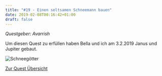 ```yaml
---
title: "#19 - Einen seltsamen Schneemann bauen"
date: 2019-02-08T00:16:42+01:00
draft: false
---
```


*Questgeber: Avarrish*

Um diesen Quest zu erfüllen haben Bella und ich am 3.2.2019 Janus und Jupiter gebaut.

![Schneegötter][snowgods]

[Zur Quest Übersicht](/post/quests)

[snowgods]: /post/quest-19_snowgods.jpg